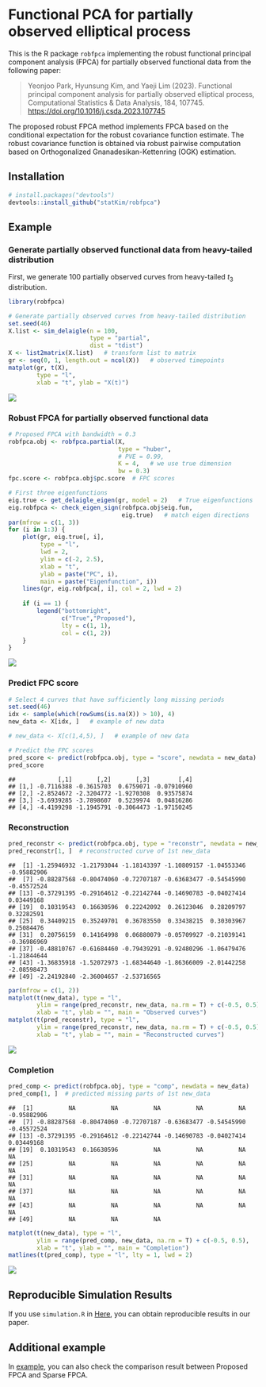 
# Functional PCA for partially observed elliptical process

This is the R package `robfpca` implementing the robust functional
principal component analysis (FPCA) for partially observed functional
data from the following paper:

> Yeonjoo Park, Hyunsung Kim, and Yaeji Lim (2023). Functional principal
> component analysis for partially observed elliptical process,
> Computational Statistics & Data Analysis, 184, 107745.
> <https://doi.org/10.1016/j.csda.2023.107745>

The proposed robust FPCA method implements FPCA based on the conditional
expectation for the robust covariance function estimate. The robust
covariance function is obtained via robust pairwise computation based on
Orthogonalized Gnanadesikan-Kettenring (OGK) estimation.

## Installation

``` r
# install.packages("devtools")
devtools::install_github("statKim/robfpca")
```

## Example

### Generate partially observed functional data from heavy-tailed distribution

First, we generate 100 partially observed curves from heavy-tailed $t_3$
distribution.

``` r
library(robfpca)

# Generate partially observed curves from heavy-tailed distribution
set.seed(46)
X.list <- sim_delaigle(n = 100,
                       type = "partial",
                       dist = "tdist")
X <- list2matrix(X.list)   # transform list to matrix
gr <- seq(0, 1, length.out = ncol(X))   # observed timepoints
matplot(gr, t(X), 
        type = "l",
        xlab = "t", ylab = "X(t)")
```

![](README_files/figure-gfm/unnamed-chunk-1-1.png)<!-- -->

### Robust FPCA for partially observed functional data

``` r
# Proposed FPCA with bandwidth = 0.3
robfpca.obj <- robfpca.partial(X,
                               type = "huber",
                               # PVE = 0.99,
                               K = 4,   # we use true dimension
                               bw = 0.3)
fpc.score <- robfpca.obj$pc.score  # FPC scores
```

``` r
# First three eigenfunctions
eig.true <- get_delaigle_eigen(gr, model = 2)   # True eigenfunctions
eig.robfpca <- check_eigen_sign(robfpca.obj$eig.fun, 
                                eig.true)   # match eigen directions
par(mfrow = c(1, 3))
for (i in 1:3) {
    plot(gr, eig.true[, i],
         type = "l",
         lwd = 2,
         ylim = c(-2, 2.5),
         xlab = "t", 
         ylab = paste("PC", i),
         main = paste("Eigenfunction", i))
    lines(gr, eig.robfpca[, i], col = 2, lwd = 2)
    
    if (i == 1) {
        legend("bottomright", 
               c("True","Proposed"),
               lty = c(1, 1),
               col = c(1, 2))
    }
}
```

![](README_files/figure-gfm/unnamed-chunk-3-1.png)<!-- -->

### Predict FPC score

``` r
# Select 4 curves that have sufficiently long missing periods
set.seed(46)
idx <- sample(which(rowSums(is.na(X)) > 10), 4)
new_data <- X[idx, ]   # example of new data

# new_data <- X[c(1,4,5), ]   # example of new data

# Predict the FPC scores
pred_score <- predict(robfpca.obj, type = "score", newdata = new_data)
pred_score
```

    ##            [,1]       [,2]       [,3]        [,4]
    ## [1,] -0.7116388 -0.3615703  0.6759071 -0.07910960
    ## [2,] -2.8524672 -2.3204772 -1.9270308  0.93575874
    ## [3,] -3.6939285 -3.7898607  0.5239974  0.04816286
    ## [4,] -4.4199298 -1.1945791 -0.3064473 -1.97150245

### Reconstruction

``` r
pred_reconstr <- predict(robfpca.obj, type = "reconstr", newdata = new_data)
pred_reconstr[1, ]  # reconstructed curve of 1st new_data
```

    ##  [1] -1.25946932 -1.21793044 -1.18143397 -1.10809157 -1.04553346 -0.95882906
    ##  [7] -0.88287568 -0.80474060 -0.72707187 -0.63683477 -0.54545990 -0.45572524
    ## [13] -0.37291395 -0.29164612 -0.22142744 -0.14690783 -0.04027414  0.03449168
    ## [19]  0.10319543  0.16630596  0.22242092  0.26123046  0.28209797  0.32282591
    ## [25]  0.34409215  0.35249701  0.36783550  0.33438215  0.30303967  0.25084476
    ## [31]  0.20756159  0.14164998  0.06880079 -0.05709927 -0.21039141 -0.36986969
    ## [37] -0.48810767 -0.61684460 -0.79439291 -0.92480296 -1.06479476 -1.21844644
    ## [43] -1.36835918 -1.52072973 -1.68344640 -1.86366009 -2.01442258 -2.08598473
    ## [49] -2.24192840 -2.36004657 -2.53716565

``` r
par(mfrow = c(1, 2))
matplot(t(new_data), type = "l",
        ylim = range(pred_reconstr, new_data, na.rm = T) + c(-0.5, 0.5),
        xlab = "t", ylab = "", main = "Observed curves")
matplot(t(pred_reconstr), type = "l",
        ylim = range(pred_reconstr, new_data, na.rm = T) + c(-0.5, 0.5),
        xlab = "t", ylab = "", main = "Reconstructed curves")
```

![](README_files/figure-gfm/unnamed-chunk-5-1.png)<!-- -->

### Completion

``` r
pred_comp <- predict(robfpca.obj, type = "comp", newdata = new_data)
pred_comp[1, ]  # predicted missing parts of 1st new_data
```

    ##  [1]          NA          NA          NA          NA          NA -0.95882906
    ##  [7] -0.88287568 -0.80474060 -0.72707187 -0.63683477 -0.54545990 -0.45572524
    ## [13] -0.37291395 -0.29164612 -0.22142744 -0.14690783 -0.04027414  0.03449168
    ## [19]  0.10319543  0.16630596          NA          NA          NA          NA
    ## [25]          NA          NA          NA          NA          NA          NA
    ## [31]          NA          NA          NA          NA          NA          NA
    ## [37]          NA          NA          NA          NA          NA          NA
    ## [43]          NA          NA          NA          NA          NA          NA
    ## [49]          NA          NA          NA

``` r
matplot(t(new_data), type = "l",
        ylim = range(pred_comp, new_data, na.rm = T) + c(-0.5, 0.5),
        xlab = "t", ylab = "", main = "Completion")
matlines(t(pred_comp), type = "l", lty = 1, lwd = 2)
```

![](README_files/figure-gfm/unnamed-chunk-6-1.png)<!-- -->

## Reproducible Simulation Results

If you use `simulation.R` in
[Here](https://github.com/statKim/fpca-partial-obs-ellipt-proc), you can
obtain reproducible results in our paper.

## Additional example

In [example](vignettes/example.html), you can also check the comparison
result between Proposed FPCA and Sparse FPCA.
